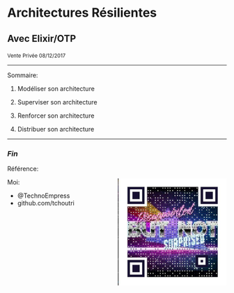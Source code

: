 # Architectures Résilientes
## Avec Elixir/OTP

<small>Vente Privée 08/12/2017</small>

---

Sommaire: 

1. Modéliser son architecture

2. Superviser son architecture

3. Renforcer son architecture

4. Distribuer son architecture

---




### *Fin*

Référence:

Moi:
<img src="images/qrcode.jpg" width="250" align="right"/>
* @TechnoEmpress
* github.com/tchoutri

